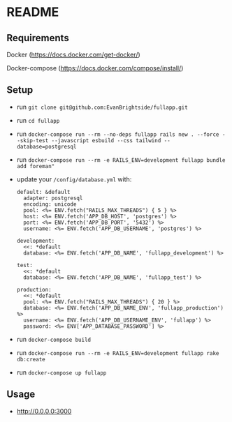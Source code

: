 # README

## Requirements

Docker (https://docs.docker.com/get-docker/)

Docker-compose (https://docs.docker.com/compose/install/)

## Setup

* run `git clone git@github.com:EvanBrightside/fullapp.git`

* run `cd fullapp`

* run `docker-compose run --rm --no-deps fullapp rails new . --force --skip-test --javascript esbuild --css tailwind --database=postgresql`

* run `docker-compose run --rm -e RAILS_ENV=development fullapp bundle add foreman"`

* update your `/config/database.yml` with:

  ```text
  default: &default
    adapter: postgresql
    encoding: unicode
    pool: <%= ENV.fetch("RAILS_MAX_THREADS") { 5 } %>
    host: <%= ENV.fetch('APP_DB_HOST', 'postgres') %>
    port: <%= ENV.fetch('APP_DB_PORT', '5432') %>
    username: <%= ENV.fetch('APP_DB_USERNAME', 'postgres') %>

  development:
    <<: *default
    database: <%= ENV.fetch('APP_DB_NAME', 'fullapp_development') %>

  test:
    <<: *default
    database: <%= ENV.fetch('APP_DB_NAME', 'fullapp_test') %>

  production:
    <<: *default
    pool: <%= ENV.fetch("RAILS_MAX_THREADS") { 20 } %>
    database: <%= ENV.fetch('APP_DB_NAME_ENV', 'fullapp_production') %>
    username: <%= ENV.fetch('APP_DB_USERNAME_ENV', 'fullapp') %>
    password: <%= ENV['APP_DATABASE_PASSWORD'] %>
  ```

* run `docker-compose build`

* run `docker-compose run --rm -e RAILS_ENV=development fullapp rake db:create`

* run `docker-compose up fullapp`

## Usage

* <http://0.0.0.0:3000>

